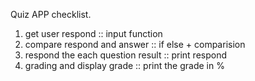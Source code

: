 Quiz APP checklist.

1. get user respond :: input function
2. compare respond and answer :: if else + comparision
3. respond the each question result :: print respond
3. grading and display grade :: print the grade in %